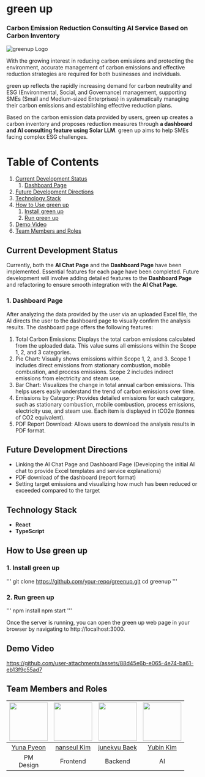 # green up
### Carbon Emission Reduction Consulting AI Service Based on Carbon Inventory

![greenup Logo](https://github.com/user-attachments/assets/988463c0-0289-4333-9dcc-6ed9893138e5)

With the growing interest in reducing carbon emissions and protecting the environment, accurate management of carbon emissions and effective reduction strategies are required for both businesses and individuals.

green up reflects the rapidly increasing demand for carbon neutrality and ESG (Environmental, Social, and Governance) management, supporting SMEs (Small and Medium-sized Enterprises) in systematically managing their carbon emissions and establishing effective reduction plans.

Based on the carbon emission data provided by users, green up creates a carbon inventory and proposes reduction measures through **a dashboard and AI consulting feature using Solar LLM**. green up aims to help SMEs facing complex ESG challenges.

# Table of Contents
1. [Current Development Status](#current-development-status)
    1. [Dashboard Page](#dashboard-page)
2. [Future Development Directions](#future-development-directions)
3. [Technology Stack](#technology-stack)
4. [How to Use green up](#how-to-use-green-up)
    1. [Install green up](#install-green-up)
    2. [Run green up](#run-green-up)
5. [Demo Video](#demo-video)
6. [Team Members and Roles](#team-members-and-roles)

## Current Development Status

Currently, both the **AI Chat Page** and the **Dashboard Page** have been implemented. Essential features for each page have been completed. Future development will involve adding detailed features to the **Dashboard Page** and refactoring to ensure smooth integration with the **AI Chat Page**.

### 1. Dashboard Page

After analyzing the data provided by the user via an uploaded Excel file, the AI directs the user to the dashboard page to visually confirm the analysis results. The dashboard page offers the following features:

1. Total Carbon Emissions: Displays the total carbon emissions calculated from the uploaded data. This value sums all emissions within the Scope 1, 2, and 3 categories.
2. Pie Chart: Visually shows emissions within Scope 1, 2, and 3. Scope 1 includes direct emissions from stationary combustion, mobile combustion, and process emissions. Scope 2 includes indirect emissions from electricity and steam use.
3. Bar Chart: Visualizes the change in total annual carbon emissions. This helps users easily understand the trend of carbon emissions over time.
4. Emissions by Category: Provides detailed emissions for each category, such as stationary combustion, mobile combustion, process emissions, electricity use, and steam use. Each item is displayed in tCO2e (tonnes of CO2 equivalent).
5. PDF Report Download: Allows users to download the analysis results in PDF format.

## Future Development Directions

- Linking the AI Chat Page and Dashboard Page (Developing the initial AI chat to provide Excel templates and service explanations)
- PDF download of the dashboard (report format)
- Setting target emissions and visualizing how much has been reduced or exceeded compared to the target

## Technology Stack

- **React**
- **TypeScript**

## How to Use green up

### 1. Install green up

'''
git clone https://github.com/your-repo/greenup.git
cd greenup
'''


### 2. Run green up

'''
npm install
npm start
'''


Once the server is running, you can open the green up web page in your browser by navigating to http://localhost:3000.

## Demo Video

https://github.com/user-attachments/assets/88d45e6b-e065-4e74-ba61-eb13f9c55ad7


## Team Members and Roles

| [<img src="https://github.com/Drizzle03.png" width="100px">](https://github.com/Drizzle03) | [<img src="https://github.com/seulnan.png" width="100px">](https://github.com/seulnan) | [<img src="https://github.com/junekyu02.png" width="100px">](https://github.com/junekyu02) | [<img src="https://github.com/jakepro657.png" width="100px">](https://github.com/jakepro657) |
| :--------------------------------------------------------------------------------------: | :--------------------------------------------------------------------------------------: | :--------------------------------------------------------------------------------------: | :--------------------------------------------------------------------------------------: |
| [Yuna Pyeon](https://github.com/Drizzle03) | [nanseul Kim](https://github.com/seulnan) | [junekyu Baek](https://github.com/junekyu02) | [Yubin Kim](https://github.com/jakepro657) |
| PM <br> Design | Frontend | Backend | AI |
